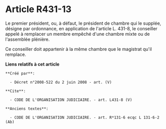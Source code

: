 # Article R431-13

Le premier président, ou, à défaut, le président de chambre qui le supplée, désigne par ordonnance, en application de
l'article L. 431-8, le conseiller appelé à remplacer un membre empêché d'une chambre mixte ou de l'assemblée plénière. 

Ce conseiller doit appartenir à la même chambre que le magistrat qu'il remplace.

**Liens relatifs à cet article**

	**Créé par**:

	  - Décret n°2008-522 du 2 juin 2008 - art. (V)

	**Cite**:

	  - CODE DE L'ORGANISATION JUDICIAIRE. - art. L431-8 (V)

	**Anciens textes**:

	  - CODE DE L'ORGANISATION JUDICIAIRE. - art. R*131-6 ecqc L 131-6-2 (Ab)
